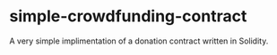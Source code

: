 # simple-crowdfunding-contract

A very simple implimentation of a donation contract written in Solidity.
